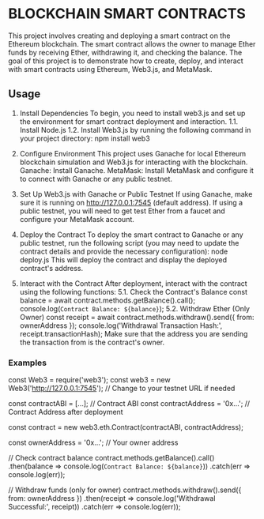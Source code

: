 # BLOCKCHAIN SMART CONTRACTS

This project involves creating and deploying a smart contract on the Ethereum blockchain. The smart contract allows the owner to manage Ether funds by receiving Ether, withdrawing it, and checking the balance. The goal of this project is to demonstrate how to create, deploy, and interact with smart contracts using Ethereum, Web3.js, and MetaMask.

## Usage

1. Install Dependencies
To begin, you need to install web3.js and set up the environment for smart contract deployment and interaction.
1.1. Install Node.js
1.2. Install Web3.js by running the following command in your project directory:
npm install web3

2. Configure Environment
This project uses Ganache for local Ethereum blockchain simulation and Web3.js for interacting with the blockchain.
Ganache: Install Ganache.
MetaMask: Install MetaMask and configure it to connect with Ganache or any public testnet.

3. Set Up Web3.js with Ganache or Public Testnet
If using Ganache, make sure it is running on http://127.0.0.1:7545 (default address).
If using a public testnet, you will need to get test Ether from a faucet and configure your MetaMask account.

4. Deploy the Contract
To deploy the smart contract to Ganache or any public testnet, run the following script (you may need to update the contract details and provide the necessary configuration):
node deploy.js
This will deploy the contract and display the deployed contract's address.

5. Interact with the Contract
After deployment, interact with the contract using the following functions:
5.1. Check the Contract's Balance
const balance = await contract.methods.getBalance().call();
console.log(`Contract Balance: ${balance}`);
5.2. Withdraw Ether (Only Owner)
const receipt = await contract.methods.withdraw().send({ from: ownerAddress });
console.log('Withdrawal Transaction Hash:', receipt.transactionHash);
Make sure that the address you are sending the transaction from is the contract's owner.

### Examples

const Web3 = require('web3');
const web3 = new Web3('http://127.0.0.1:7545'); // Change to your testnet URL if needed

const contractABI = [...]; // Contract ABI
const contractAddress = '0x...'; // Contract Address after deployment

const contract = new web3.eth.Contract(contractABI, contractAddress);

const ownerAddress = '0x...'; // Your owner address

// Check contract balance
contract.methods.getBalance().call()
  .then(balance => console.log(`Contract Balance: ${balance}`))
  .catch(err => console.log(err));

// Withdraw funds (only for owner)
contract.methods.withdraw().send({ from: ownerAddress })
  .then(receipt => console.log('Withdrawal Successful:', receipt))
  .catch(err => console.log(err));

